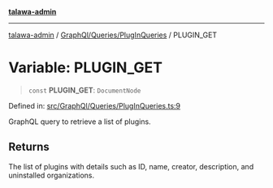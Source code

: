 [**talawa-admin**](../../../../README.md)

***

[talawa-admin](../../../../README.md) / [GraphQl/Queries/PlugInQueries](../README.md) / PLUGIN\_GET

# Variable: PLUGIN\_GET

> `const` **PLUGIN\_GET**: `DocumentNode`

Defined in: [src/GraphQl/Queries/PlugInQueries.ts:9](https://github.com/bint-Eve/talawa-admin/blob/3ea1bc8148fd1f2efa92a17958ea5a5df0d9cc86/src/GraphQl/Queries/PlugInQueries.ts#L9)

GraphQL query to retrieve a list of plugins.

## Returns

The list of plugins with details such as ID, name, creator, description, and uninstalled organizations.
